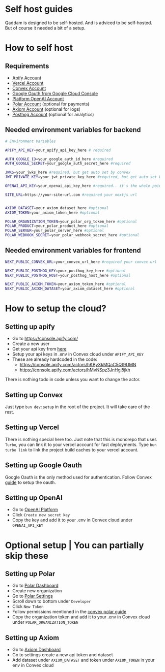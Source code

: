 # Self host guides
Qaddam is designed to be self-hosted. And is adviced to be self-hosted. But of course it needed a bit of a setup.

# How to self host

## Requirements
- [Apify Account](https://console.apify.com/)
- [Vercel Account](https://vercel.com/)
- [Convex Account](https://www.convex.dev/) 
- [Google Oauth from Google Cloud Console](https://console.cloud.google.com/auth/clients/)
- [Platform OpenAI Account](https://platform.openai.com/settings/organization/api-keys)
- [Polar Account](https://dashboard.polar.sh/) (optional for payments)
- [Axiom Account](https://console.axiom.co/) (optional for logs)
- [Posthog Account](https://posthog.com/) (optional for analytics)

## Needed environment variables for backend
```bash
# Environment Variables

APIFY_API_KEY=your_apify_api_key_here # required

AUTH_GOOGLE_ID=your_google_auth_id_here #required
AUTH_GOOGLE_SECRET=your_google_auth_secret_here #required

JWKS=your_jwks_here #required, but get auto set by convex
JWT_PRIVATE_KEY=your_jwt_private_key_here #required, but get auto set by convex

OPENAI_API_KEY=your_openai_api_key_here #required.. it's the whole point lol :P

SITE_URL=https://your-site-url.com #required your nextjs url


AXIOM_DATASET=your_axiom_dataset_here #optional
AXIOM_TOKEN=your_axiom_token_here #optional

POLAR_ORGANIZATION_TOKEN=your_polar_org_token_here #optional
POLAR_PRODUCT=your_polar_product_here #optional
POLAR_SERVER=your_polar_server_here #optional
POLAR_WEBHOOK_SECRET=your_polar_webhook_secret_here #optional
```

## Needed environment variables for frontend
```bash
NEXT_PUBLIC_CONVEX_URL=your_convex_url_here #required your convex url

NEXT_PUBLIC_POSTHOG_KEY=your_posthog_key_here #optional
NEXT_PUBLIC_POSTHOG_HOST=your_posthog_host_here #optional

NEXT_PUBLIC_AXIOM_TOKEN=your_axiom_token_here #optional
NEXT_PUBLIC_AXIOM_DATASET=your_axiom_dataset_here #optional
```

# How to setup the cloud?

## Setting up apify 
- Go to https://console.apify.com/
- Create a new user
- Get your api key from [here](https://console.apify.com/settings/integrations)
- Setup your api keys in .env in Convex cloud under `APIFY_API_KEY`
- These are already hardcoded in the code:
    - https://console.apify.com/actors/hKByXkMQaC5Qt9UMN
    - https://console.apify.com/actors/hMvNSpz3JnHgl5jkh

There is nothing todo in code unless you want to change the actor.

## Setting up Convex
Just type `bun dev:setup` in the root of the project. It will take care of the rest.

## Setting up Vercel
There is nothing special here too. Just note that this is monorepo that uses `Turbo`, you can link it to your vercel account for fast deployments.
Type `bun turbo link` to link the project build caches to your vercel account.

## Setting up Google Oauth
Google Oauth is the only method used for authentication. Follow Convex [guide](https://labs.convex.dev/auth/config/oauth/google) to setup the oauth.

## Setting up OpenAI
- Go to [OpenAI Platform](https://platform.openai.com/settings/organization/api-keys)
- Click `Create new secret key`
- Copy the key and add it to your .env in Convex cloud under `OPENAI_API_KEY`


# Optional setup | You can partially skip these

## Setting up Polar
- Go to [Polar Dashboard](https://dashboard.polar.sh/)
- Create new organization
- Go to [Polar Settings](https://polar.sh/dashboard/qaddam/settings)
- Scroll down to bottom under `Developer`
- Click `New Token`
- Follow permissions mentioned in the [convex polar guide](https://www.convex.dev/components/polar)
- Copy the organization token and add it to your .env in Convex cloud under `POLAR_ORGANIZATION_TOKEN`

## Setting up Axiom
- Go to [Axiom Dashboard](https://app.axiom.co/)
- Go to settings create a new api token and dataset
- Add dataset under `AXIOM_DATASET` and token under `AXIOM_TOKEN` in your env in Convex cloud